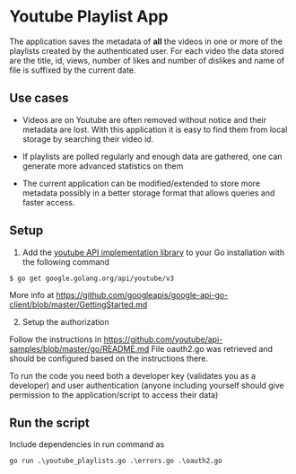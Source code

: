 # Youtube Playlist App

The application saves the metadata of __all__ the videos in one or more of the
playlists created by the authenticated user.
For each video the data stored are the title, id, views, number of likes
and number of dislikes and name of file is suffixed by the current date.


## Use cases
- Videos are on Youtube are often removed without notice and their metadata are
lost. With this application it is easy to find them from local storage by
searching their video id.

- If playlists are polled regularly and enough data are gathered, one can
generate more advanced statistics on them

- The current application can be modified/extended to store more metadata
possibly in a better storage format that allows queries and faster access.

## Setup

1. Add the [youtube API implementation library](https://github.com/googleapis/google-api-go-client)
to your Go installation with the following command

```
$ go get google.golang.org/api/youtube/v3
```

More info at https://github.com/googleapis/google-api-go-client/blob/master/GettingStarted.md


2. Setup the authorization

Follow the instructions in https://github.com/youtube/api-samples/blob/master/go/README.md
File oauth2.go was retrieved and should be configured based on the instructions there.

To run the code you need both a developer key (validates you as a developer) and
user authentication (anyone including yourself should give permission to the
application/script to access their data)

## Run the script

Include dependencies in run command as

```
go run .\youtube_playlists.go .\errors.go .\oauth2.go
```
